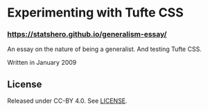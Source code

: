 Experimenting with Tufte CSS
=========

### https://statshero.github.io/generalism-essay/

An essay on the nature of being a generalist. And testing Tufte CSS. 

Written in January 2009

License
-
Released under CC-BY 4.0. See [LICENSE](https://creativecommons.org/licenses/by/4.0/).
